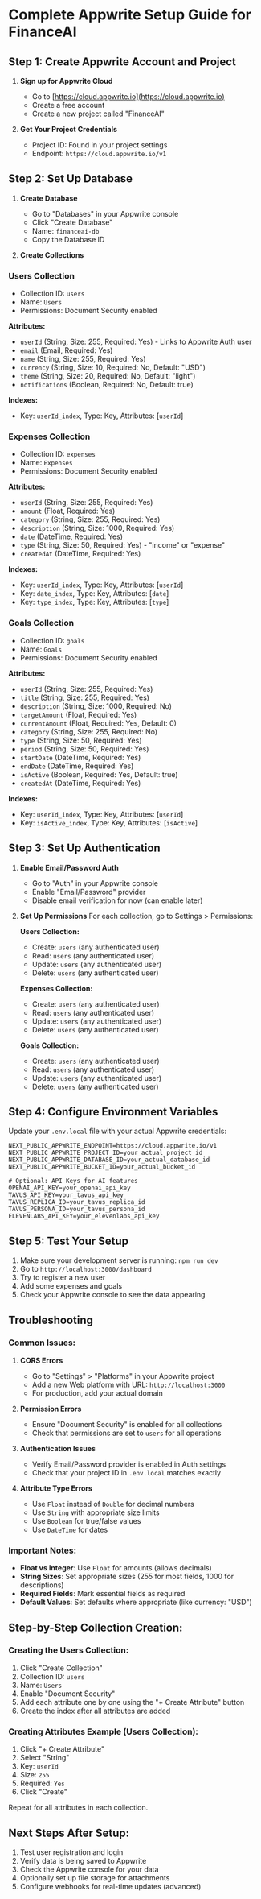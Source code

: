 # Complete Appwrite Setup Guide for FinanceAI

## Step 1: Create Appwrite Account and Project

1. **Sign up for Appwrite Cloud**
   - Go to [https://cloud.appwrite.io](https://cloud.appwrite.io)
   - Create a free account
   - Create a new project called "FinanceAI"

2. **Get Your Project Credentials**
   - Project ID: Found in your project settings
   - Endpoint: `https://cloud.appwrite.io/v1`

## Step 2: Set Up Database

1. **Create Database**
   - Go to "Databases" in your Appwrite console
   - Click "Create Database"
   - Name: `financeai-db`
   - Copy the Database ID

2. **Create Collections**

### Users Collection
- Collection ID: `users`
- Name: `Users`
- Permissions: Document Security enabled

**Attributes:**
- `userId` (String, Size: 255, Required: Yes) - Links to Appwrite Auth user
- `email` (Email, Required: Yes)
- `name` (String, Size: 255, Required: Yes)
- `currency` (String, Size: 10, Required: No, Default: "USD")
- `theme` (String, Size: 20, Required: No, Default: "light")
- `notifications` (Boolean, Required: No, Default: true)

**Indexes:**
- Key: `userId_index`, Type: Key, Attributes: [`userId`]

### Expenses Collection
- Collection ID: `expenses`
- Name: `Expenses`
- Permissions: Document Security enabled

**Attributes:**
- `userId` (String, Size: 255, Required: Yes)
- `amount` (Float, Required: Yes)
- `category` (String, Size: 255, Required: Yes)
- `description` (String, Size: 1000, Required: Yes)
- `date` (DateTime, Required: Yes)
- `type` (String, Size: 50, Required: Yes) - "income" or "expense"
- `createdAt` (DateTime, Required: Yes)

**Indexes:**
- Key: `userId_index`, Type: Key, Attributes: [`userId`]
- Key: `date_index`, Type: Key, Attributes: [`date`]
- Key: `type_index`, Type: Key, Attributes: [`type`]

### Goals Collection
- Collection ID: `goals`
- Name: `Goals`
- Permissions: Document Security enabled

**Attributes:**
- `userId` (String, Size: 255, Required: Yes)
- `title` (String, Size: 255, Required: Yes)
- `description` (String, Size: 1000, Required: No)
- `targetAmount` (Float, Required: Yes)
- `currentAmount` (Float, Required: Yes, Default: 0)
- `category` (String, Size: 255, Required: No)
- `type` (String, Size: 50, Required: Yes)
- `period` (String, Size: 50, Required: Yes)
- `startDate` (DateTime, Required: Yes)
- `endDate` (DateTime, Required: Yes)
- `isActive` (Boolean, Required: Yes, Default: true)
- `createdAt` (DateTime, Required: Yes)

**Indexes:**
- Key: `userId_index`, Type: Key, Attributes: [`userId`]
- Key: `isActive_index`, Type: Key, Attributes: [`isActive`]

## Step 3: Set Up Authentication

1. **Enable Email/Password Auth**
   - Go to "Auth" in your Appwrite console
   - Enable "Email/Password" provider
   - Disable email verification for now (can enable later)

2. **Set Up Permissions**
   For each collection, go to Settings > Permissions:

   **Users Collection:**
   - Create: `users` (any authenticated user)
   - Read: `users` (any authenticated user) 
   - Update: `users` (any authenticated user)
   - Delete: `users` (any authenticated user)

   **Expenses Collection:**
   - Create: `users` (any authenticated user)
   - Read: `users` (any authenticated user)
   - Update: `users` (any authenticated user) 
   - Delete: `users` (any authenticated user)

   **Goals Collection:**
   - Create: `users` (any authenticated user)
   - Read: `users` (any authenticated user)
   - Update: `users` (any authenticated user)
   - Delete: `users` (any authenticated user)

## Step 4: Configure Environment Variables

Update your `.env.local` file with your actual Appwrite credentials:

```env
NEXT_PUBLIC_APPWRITE_ENDPOINT=https://cloud.appwrite.io/v1
NEXT_PUBLIC_APPWRITE_PROJECT_ID=your_actual_project_id
NEXT_PUBLIC_APPWRITE_DATABASE_ID=your_actual_database_id
NEXT_PUBLIC_APPWRITE_BUCKET_ID=your_actual_bucket_id

# Optional: API Keys for AI features
OPENAI_API_KEY=your_openai_api_key
TAVUS_API_KEY=your_tavus_api_key
TAVUS_REPLICA_ID=your_tavus_replica_id
TAVUS_PERSONA_ID=your_tavus_persona_id
ELEVENLABS_API_KEY=your_elevenlabs_api_key
```

## Step 5: Test Your Setup

1. Make sure your development server is running: `npm run dev`
2. Go to `http://localhost:3000/dashboard`
3. Try to register a new user
4. Add some expenses and goals
5. Check your Appwrite console to see the data appearing

## Troubleshooting

### Common Issues:

1. **CORS Errors**
   - Go to "Settings" > "Platforms" in your Appwrite project
   - Add a new Web platform with URL: `http://localhost:3000`
   - For production, add your actual domain

2. **Permission Errors**
   - Ensure "Document Security" is enabled for all collections
   - Check that permissions are set to `users` for all operations

3. **Authentication Issues**
   - Verify Email/Password provider is enabled in Auth settings
   - Check that your project ID in `.env.local` matches exactly

4. **Attribute Type Errors**
   - Use `Float` instead of `Double` for decimal numbers
   - Use `String` with appropriate size limits
   - Use `Boolean` for true/false values
   - Use `DateTime` for dates

### Important Notes:

- **Float vs Integer**: Use `Float` for amounts (allows decimals)
- **String Sizes**: Set appropriate sizes (255 for most fields, 1000 for descriptions)
- **Required Fields**: Mark essential fields as required
- **Default Values**: Set defaults where appropriate (like currency: "USD")

## Step-by-Step Collection Creation:

### Creating the Users Collection:
1. Click "Create Collection"
2. Collection ID: `users`
3. Name: `Users`
4. Enable "Document Security"
5. Add each attribute one by one using the "+ Create Attribute" button
6. Create the index after all attributes are added

### Creating Attributes Example (Users Collection):
1. Click "+ Create Attribute"
2. Select "String"
3. Key: `userId`
4. Size: `255`
5. Required: `Yes`
6. Click "Create"

Repeat for all attributes in each collection.

## Next Steps After Setup:

1. Test user registration and login
2. Verify data is being saved to Appwrite
3. Check the Appwrite console for your data
4. Optionally set up file storage for attachments
5. Configure webhooks for real-time updates (advanced)